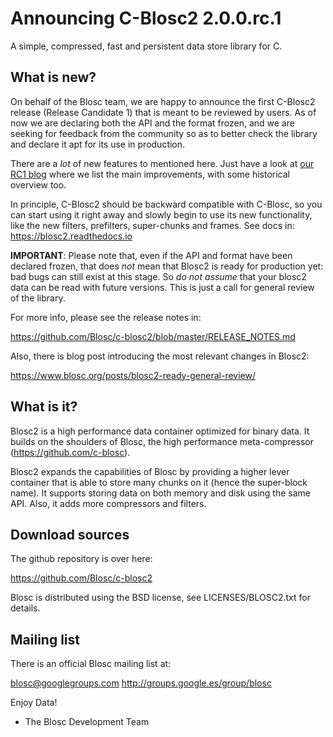 # Announcing C-Blosc2 2.0.0.rc.1
A simple, compressed, fast and persistent data store library for C.

## What is new?

On behalf of the Blosc team, we are happy to announce the first C-Blosc2
release (Release Candidate 1) that is meant to be reviewed by users.  As of now
we are declaring both the API and the format frozen, and we are seeking for
feedback from the community so as to better check the library and declare it
apt for its use in production.

There are a *lot* of new features to mentioned here.  Just have a look at [our
RC1 blog](https://www.blosc.org/posts/blosc2-ready-general-review/) where we list
the main improvements, with some historical overview too.

In principle, C-Blosc2 should be backward compatible with C-Blosc, so you can start using it right away and slowly begin to use its new functionality, like the new filters, prefilters, super-chunks and frames.  See docs in: https://blosc2.readthedocs.io

**IMPORTANT**: Please note that, even if the API and format have been declared frozen, that does *not* mean that Blosc2 is ready for production yet: bad bugs can still exist at this stage.  So *do not assume* that your blosc2 data can be read with future versions.  This
  is just a call for general review of the library.

For more info, please see the release notes in:

https://github.com/Blosc/c-blosc2/blob/master/RELEASE_NOTES.md

Also, there is blog post introducing the most relevant changes in Blosc2:

https://www.blosc.org/posts/blosc2-ready-general-review/

## What is it?

Blosc2 is a high performance data container optimized for binary data.  It builds on the shoulders of Blosc, the high performance meta-compressor (https://github.com/c-blosc).

Blosc2 expands the capabilities of Blosc by providing a higher lever container that is able to store many chunks on it (hence the super-block name).  It supports storing data on both memory and disk using the same API.  Also, it adds more compressors and filters.

## Download sources

The github repository is over here:

https://github.com/Blosc/c-blosc2

Blosc is distributed using the BSD license, see LICENSES/BLOSC2.txt
for details.

## Mailing list

There is an official Blosc mailing list at:

blosc@googlegroups.com
http://groups.google.es/group/blosc


Enjoy Data!
- The Blosc Development Team
